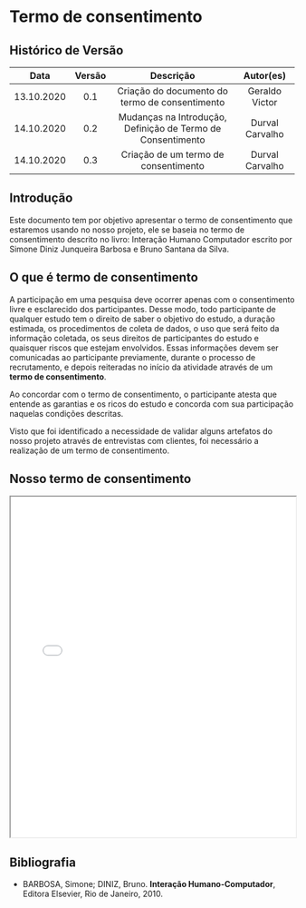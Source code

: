 # Termo de consentimento

## Histórico de Versão
|    Data    | Versão | Descrição            | Autor(es)       |
| :--------: | :----: | :------------------: | :-------------: |
| 13.10.2020 |  0.1   | Criação do documento do termo de consentimento | Geraldo Victor  |
| 14.10.2020 |  0.2   | Mudanças na Introdução, <br>Definição de Termo de Consentimento | Durval Carvalho  |
| 14.10.2020 |  0.3   | Criação de um termo de consentimento | Durval Carvalho  |

## Introdução

Este documento tem por objetivo apresentar o termo de consentimento que estaremos usando no nosso projeto, ele se baseia no termo de consentimento descrito no livro: Interação Humano Computador escrito por Simone Diniz Junqueira Barbosa e Bruno Santana da Silva. 

## O que é termo de consentimento

A participação em uma pesquisa deve ocorrer apenas com o consentimento livre e esclarecido dos participantes. Desse modo, todo participante de qualquer estudo tem o direito de saber o objetivo do estudo, a duração estimada, os procedimentos de coleta de dados, o uso que será feito da informação coletada, os seus direitos de participantes do estudo e quaisquer riscos que estejam envolvidos. Essas informações devem ser comunicadas ao participante previamente, durante o processo de recrutamento, e depois reiteradas no início da atividade através de um **termo de consentimento**.

Ao concordar com o termo de consentimento, o participante atesta que entende as garantias e os ricos do estudo e concorda com sua participação naquelas condições descritas.

Visto que foi identificado a necessidade de validar alguns artefatos do nosso projeto através de entrevistas com clientes, foi necessário a realização de um termo de consentimento.

## Nosso termo de consentimento
<!-- LINK TO EDIT: https://docs.google.com/document/d/1IQOqaXB40Xfog3XaNTmW_wSonVKU6UGhSibQ-G9233c/edit?usp=sharing -->

<iframe 
    style="width: 100%; height: 600px;"
    class="embed-responsive-item" 
    src="pages/ponto_de_controle_4/termo_de_consentimento.pdf" type="application/pdf" 
    allowfullscreen>
</iframe>

## Bibliografia

- BARBOSA, Simone; DINIZ, Bruno. **Interação Humano-Computador**, Editora Elsevier, Rio de Janeiro, 2010.